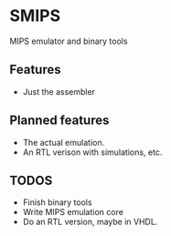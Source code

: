 # SMIPS
MIPS emulator and binary tools 

## Features
- Just the assembler

## Planned features 
- The actual emulation.
- An RTL verison with simulations, etc.

## TODOS
- Finish binary tools
- Write MIPS emulation core
- Do an RTL version, maybe in VHDL.
